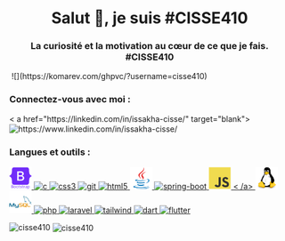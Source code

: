 <h1 align="center">Salut 👋, je suis #CISSE410</h1><h3 align="center">La curiosité et la motivation au cœur de ce que je fais.  #CISSE410</h3> ![](https://komarev.com/ghpvc/?username=cisse410)<h3 align="left">Connectez-vous avec moi :</h3><p align="left"><  a href="https://linkedin.com/in/issakha-cisse/" target="blank"><img align="center" src="https://raw.githubusercontent.com/rahuldkjain/github-profile  -readme-generator/master/src/images/icons/Social/linked-in-alt.svg" alt="https://www.linkedin.com/in/issakha-cisse/" height="30" width=  "40" /></a></p><h3 align="left">Langues et outils :</h3><p align="left"> <a href="https://getbootstrap.com"  target="_blank" rel="noreferrer"> <img src="https://raw.githubusercontent.com/devicons/devicon/master/icons/bootstrap/bootstrap-plain-wordmark.svg" alt="bootstrap" largeur  ="40" height="40"/> </a> <a href="https://www.cprogramming.com/" target="_blank" rel="noreferrer"> <img src="https:/  /raw.githubusercontent.com/devicons/devicon/master/icons/c/c-original.svg" alt="c" width="40" height="40"/> </a> <a href="https  ://www.w3schools.com/css/" target="_blank" rel="noreferrer"> <img src="https://raw.githubusercontent.com/devicons/devicon/master/icons/css3/css3-  original-wordmark.svg" alt="css3" width="40" height="40"/> </a> <a href="https://git-scm.com/" target="_blank" rel=  "noreferrer"> <img src="https://www.vectorlogo.zone/logos/git-scm/git-scm-icon.svg" alt="git" width="40" height="40"/>  </a> <a href="https://www.w3.org/html/" target="_blank" rel="noreferrer"> <img src="https://raw.githubusercontent.com/devicons/  devicon/master/icons/html5/html5-original-wordmark.svg" alt="html5" width="40" height="40"/> </a> <a href="https://www.java.com" target="_blank" rel="noreferrer"> <img src="https://raw.githubusercontent.com/devicons/devicon/master/icons/java/java-original.svg" alt="java" largeur="40" height="40"/> </a> <a href="https://spring.io/" target="_blank" rel="noreferrer"> <img src="https://www.vectorlogo.zone/logos/springio/springio-icon.svg" alt="spring-boot" width="40" height="40"/> </a> <a href="https://developer.mozilla.org/en-US/docs/Web/JavaScript" target="_blank" rel="noreferrer"  > <img src="https://raw.githubusercontent.com/devicons/devicon/master/icons/javascript/javascript-original.svg" alt="javascript" width="40" height="40"/> <  /a> <a href="https://www.linux.org/" target="_blank" rel="noreferrer"> <img src="https://raw.githubusercontent.com/devicons/devicon/master  /icons/linux/linux-original.svg" alt="linux" width="40" height="40"/> </a> <a href="https://www.mysql.com/" target=  "_blank" rel="noreferrer"> <img src="https://raw.githubusercontent.com/devicons/devicon/master/icons/mysql/mysql-original-wordmark.svg" alt="mysql" width="  40" height="40"/> </a> <a href="https://www.php.net" target="_blank" rel="noreferrer"> <img src="https://raw.  githubusercontent.com/devicons/devicon/master/icons/php/php-original.svg" alt="php" width="40" height="40"/> </a> <a href="https://  laravel.com/" target="_blank" rel="noreferrer"> <img src="https://www.vectorlogo.zone/logos/laravel/laravel-icon.svg" alt="laravel" width="40  " height="40"/> </a> <a href="https://tailwindcss.com/" target="_blank" rel="noreferrer"> <img src="https://www.vectorlogo.  zone/logos/tailwindcss/tailwindcss-icon.svg" alt="tailwind" width="40" height="40"/> </a> <a href="https://dart.dev/" target="  _blank" rel="noreferrer"> <img src="https://www.vectorlogo.zone/logos/dartlang/dartlang-icon.svg" alt="dart" width="40" height="40"/>  </a> <a href="https://flutter.dev/" target="_blank" rel="noreferrer"> <img src="https://www.vectorlogo.zone/logos/flutterio/flutterio-  icon.svg" alt="flutter" width="40" height="40"/> </a> </p><p><img align="left" src="https://github-readme-  stats.vercel.app/api/top-langs?username=cisse410&show_icons=true&locale=en&layout=compact" alt="cisse410" /></p><p> <img align="center" src="https://  github-readme-stats.vercel.app/api?username=cisse410&show_icons=true&locale=en" alt="cisse410" /></p>
